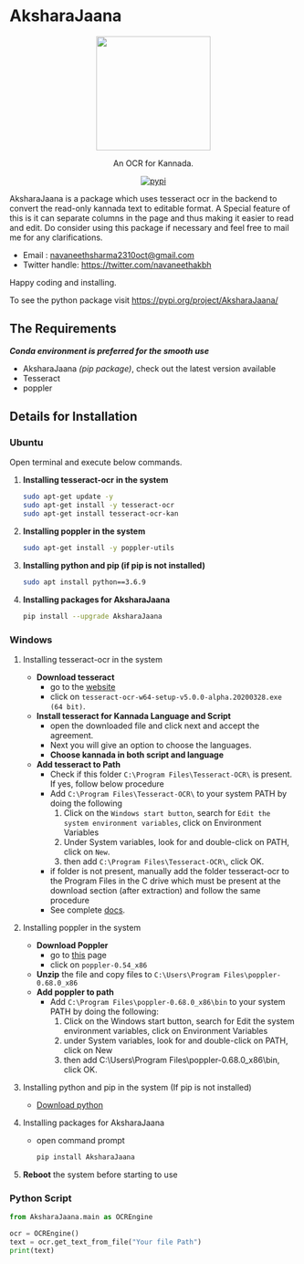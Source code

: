 # AksharaJaana

<p align="center">
     <img src="https://user-images.githubusercontent.com/63489382/173864136-118db121-fcf4-4c8a-9b7d-7c4e4c0e48f9.png" width=200px>
</p>

<p align="center">
   An OCR for Kannada.
</p>

<p align="center">
   <a href="https://www.npmjs.com/package/@swc/core">
     <a href="https://pypi.org/project/AksharaJaana/"><img src="https://img.shields.io/badge/pypi-package-blue?labelColor=black&style=flat&logo=python&link=https://pypi.org/project/AksharaJaana/" alt="pypi" /></a>
   </a>
</p>

AksharaJaana is a package which uses tesseract ocr in the backend to convert the read-only kannada text to editable format.
A Special feature of this is it can separate columns in the page and thus making it easier to read and edit.
Do consider using this  package if necessary and feel free to mail me for any clarifications.

- Email : navaneethsharma2310oct@gmail.com
- Twitter handle: https://twitter.com/navaneethakbh

Happy coding and installing.

To see the python package visit https://pypi.org/project/AksharaJaana/

## The Requirements

***Conda environment is preferred for the smooth use***

- AksharaJaana *(pip package)*, check out the latest version available
- Tesseract
- poppler

## Details for Installation

### Ubuntu

Open terminal and execute below commands.

1. **Installing tesseract-ocr in the system**

     ```bash
     sudo apt-get update -y 
     sudo apt-get install -y tesseract-ocr 
     sudo apt-get install tesseract-ocr-kan
     ```

2. **Installing poppler in the system**

   ```bash
   sudo apt-get install -y poppler-utils 
   ```

3. **Installing python and pip (if pip is not installed)**

   ```bash
   sudo apt install python==3.6.9
   ```

4. **Installing packages for AksharaJaana**

   ```bash
   pip install --upgrade AksharaJaana
   ```

### Windows

1. Installing tesseract-ocr in the system
   - **Download tesseract**
     - go to the <a href="https://github.com/UB-Mannheim/tesseract/wiki">website</a>
     - click on `tesseract-ocr-w64-setup-v5.0.0-alpha.20200328.exe (64 bit)`.
   - **Install tesseract for Kannada Language and Script**
     - open the downloaded file and click next and accept the agreement.
     - Next you will give an option to choose the languages.
     - **Choose kannada in both script and language**
   - **Add tesseract to Path**
     - Check if this folder `C:\Program Files\Tesseract-OCR\` is present. If yes, follow below procedure
     - Add `C:\Program Files\Tesseract-OCR\`  to your system PATH by doing the following
        1. Click on the `Windows start button`, search for `Edit the system environment variables`, click on Environment Variables
        2. Under System variables, look for and double-click on PATH, click on `New`.
        3. then add `C:\Program Files\Tesseract-OCR\`, click OK.
     - if folder is not present, manually add the folder tesseract-ocr to the Program Files in the C drive which must be present at the download section (after extraction) and follow the same procedure
     - See complete [docs](docs/tesseract_installation/README.md).

2. Installing poppler in the system

    - **Download Poppler**
      - go to <a href="http://blog.alivate.com.au/poppler-windows/">this</a> page
      - click on `poppler-0.54_x86`
    - **Unzip** the file and copy files to `C:\Users\Program Files\poppler-0.68.0_x86`
    - **Add poppler to path**
      - Add `C:\Program Files\poppler-0.68.0_x86\bin` to your system PATH by doing the following:
        1. Click on the Windows start button, search for Edit the system environment variables, click on Environment Variables
        2. under System variables, look for and double-click on PATH, click on New
        3. then add C:\Users\Program Files\poppler-0.68.0_x86\bin, click OK.

3. Installing python and pip in the system (If pip is not installed)
   - <a href="https://www.python.org/downloads/">Download python</a>

4. Installing packages for AksharaJaana
   - open command prompt

     ```bash
     pip install AksharaJaana
     ```

5. **Reboot** the system before starting to use

### Python Script

```python
from AksharaJaana.main as OCREngine

ocr = OCREngine()
text = ocr.get_text_from_file("Your file Path") 
print(text) 
```
